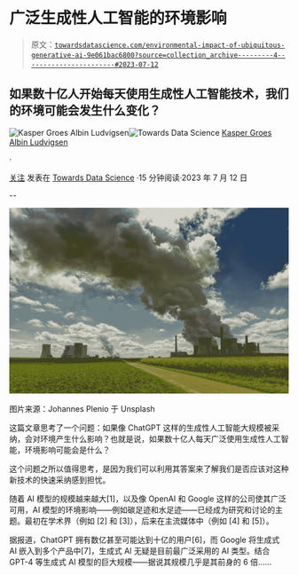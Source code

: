 # 广泛生成性人工智能的环境影响

> 原文：[`towardsdatascience.com/environmental-impact-of-ubiquitous-generative-ai-9e061bac6800?source=collection_archive---------4-----------------------#2023-07-12`](https://towardsdatascience.com/environmental-impact-of-ubiquitous-generative-ai-9e061bac6800?source=collection_archive---------4-----------------------#2023-07-12)

## 如果数十亿人开始每天使用生成性人工智能技术，我们的环境可能会发生什么变化？

[](https://kaspergroesludvigsen.medium.com/?source=post_page-----9e061bac6800--------------------------------)![Kasper Groes Albin Ludvigsen](https://kaspergroesludvigsen.medium.com/?source=post_page-----9e061bac6800--------------------------------)[](https://towardsdatascience.com/?source=post_page-----9e061bac6800--------------------------------)![Towards Data Science](https://towardsdatascience.com/?source=post_page-----9e061bac6800--------------------------------) [Kasper Groes Albin Ludvigsen](https://kaspergroesludvigsen.medium.com/?source=post_page-----9e061bac6800--------------------------------)

·

[关注](https://medium.com/m/signin?actionUrl=https%3A%2F%2Fmedium.com%2F_%2Fsubscribe%2Fuser%2Fba0b31bed21a&operation=register&redirect=https%3A%2F%2Ftowardsdatascience.com%2Fenvironmental-impact-of-ubiquitous-generative-ai-9e061bac6800&user=Kasper+Groes+Albin+Ludvigsen&userId=ba0b31bed21a&source=post_page-ba0b31bed21a----9e061bac6800---------------------post_header-----------) 发表在 [Towards Data Science](https://towardsdatascience.com/?source=post_page-----9e061bac6800--------------------------------) ·15 分钟阅读·2023 年 7 月 12 日[](https://medium.com/m/signin?actionUrl=https%3A%2F%2Fmedium.com%2F_%2Fvote%2Ftowards-data-science%2F9e061bac6800&operation=register&redirect=https%3A%2F%2Ftowardsdatascience.com%2Fenvironmental-impact-of-ubiquitous-generative-ai-9e061bac6800&user=Kasper+Groes+Albin+Ludvigsen&userId=ba0b31bed21a&source=-----9e061bac6800---------------------clap_footer-----------)

--

[](https://medium.com/m/signin?actionUrl=https%3A%2F%2Fmedium.com%2F_%2Fbookmark%2Fp%2F9e061bac6800&operation=register&redirect=https%3A%2F%2Ftowardsdatascience.com%2Fenvironmental-impact-of-ubiquitous-generative-ai-9e061bac6800&source=-----9e061bac6800---------------------bookmark_footer-----------)![](img/aba978b066343f9a34e7fcee5c0e854d.png)

图片来源：Johannes Plenio 于 Unsplash

这篇文章思考了一个问题：如果像 ChatGPT 这样的生成性人工智能大规模被采纳，会对环境产生什么影响？也就是说，如果数十亿人每天广泛使用生成性人工智能，环境影响可能会是什么？

这个问题之所以值得思考，是因为我们可以利用其答案来了解我们是否应该对这种新技术的快速采纳感到担忧。

随着 AI 模型的规模越来越大[1]，以及像 OpenAI 和 Google 这样的公司使其广泛可用，AI 模型的环境影响——例如碳足迹和水足迹——已经成为研究和讨论的主题。最初在学术界（例如 [2] 和 [3]），后来在主流媒体中（例如 [4] 和 [5]）。

据报道，ChatGPT 拥有数亿甚至可能达到十亿的用户[6]，而 Google 将生成式 AI 嵌入到多个产品中[7]，生成式 AI 无疑是目前最广泛采用的 AI 类型。结合 GPT-4 等生成式 AI 模型的巨大规模——据说其规模几乎是其前身的 6 倍……
